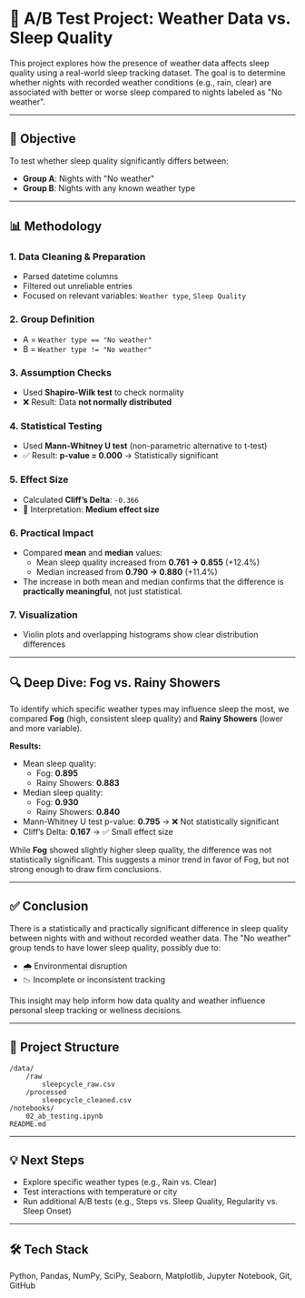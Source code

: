 # 🌙 A/B Test Project: Weather Data vs. Sleep Quality

This project explores how the presence of weather data affects sleep quality using a real-world sleep tracking dataset. The goal is to determine whether nights with recorded weather conditions (e.g., rain, clear) are associated with better or worse sleep compared to nights labeled as "No weather".

---

## 🎯 Objective

To test whether sleep quality significantly differs between:

- **Group A**: Nights with "No weather"
- **Group B**: Nights with any known weather type

---

## 📊 Methodology

### 1. Data Cleaning & Preparation
- Parsed datetime columns
- Filtered out unreliable entries
- Focused on relevant variables: `Weather type`, `Sleep Quality`

### 2. Group Definition
- A = `Weather type == "No weather"`
- B = `Weather type != "No weather"`

### 3. Assumption Checks
- Used **Shapiro-Wilk test** to check normality
- ❌ Result: Data **not normally distributed**

### 4. Statistical Testing
- Used **Mann-Whitney U test** (non-parametric alternative to t-test)
- ✅ Result: **p-value = 0.000** → Statistically significant

### 5. Effect Size
- Calculated **Cliff’s Delta**: `-0.366`
- 📐 Interpretation: **Medium effect size**

### 6. Practical Impact
- Compared **mean** and **median** values:
  - Mean sleep quality increased from **0.761 → 0.855** (+12.4%)
  - Median increased from **0.790 → 0.880** (+11.4%)
- The increase in both mean and median confirms that the difference is **practically meaningful**, not just statistical.

### 7. Visualization
- Violin plots and overlapping histograms show clear distribution differences

---

## 🔍 Deep Dive: Fog vs. Rainy Showers

To identify which specific weather types may influence sleep the most, we compared **Fog** (high, consistent sleep quality) and **Rainy Showers** (lower and more variable).

**Results:**
- Mean sleep quality:
  - Fog: **0.895**
  - Rainy Showers: **0.883**
- Median sleep quality:
  - Fog: **0.930**
  - Rainy Showers: **0.840**
- Mann-Whitney U test p-value: **0.795** → ❌ Not statistically significant
- Cliff’s Delta: **0.167** → ✅ Small effect size

While **Fog** showed slightly higher sleep quality, the difference was not statistically significant. This suggests a minor trend in favor of Fog, but not strong enough to draw firm conclusions.

---

## ✅ Conclusion

There is a statistically and practically significant difference in sleep quality between nights with and without recorded weather data. The "No weather" group tends to have lower sleep quality, possibly due to:

- 🌧️ Environmental disruption
- 📉 Incomplete or inconsistent tracking

This insight may help inform how data quality and weather influence personal sleep tracking or wellness decisions.

---

## 📂 Project Structure

```
/data/
    /raw
        sleepcycle_raw.csv
    /processed
        sleepcycle_cleaned.csv
/notebooks/
    02_ab_testing.ipynb
README.md
```

---

## 💡 Next Steps

- Explore specific weather types (e.g., Rain vs. Clear)
- Test interactions with temperature or city
- Run additional A/B tests (e.g., Steps vs. Sleep Quality, Regularity vs. Sleep Onset)

---

## 🛠️ Tech Stack

Python, Pandas, NumPy, SciPy, Seaborn, Matplotlib, Jupyter Notebook, Git, GitHub
